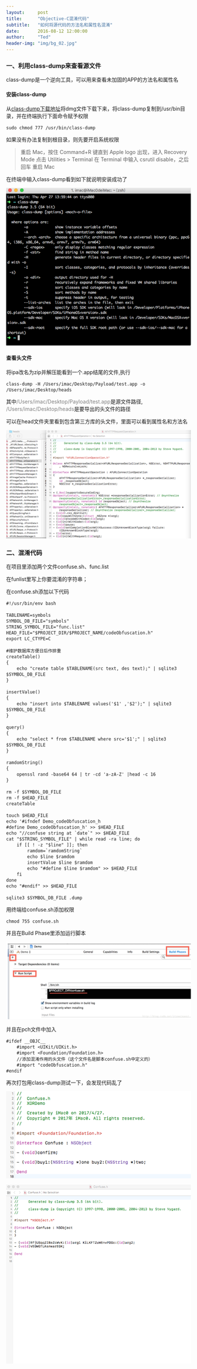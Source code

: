 ```yaml
---
layout:     post
title:      "Objective-C混淆代码"
subtitle:   "如何将源代码的方法名和属性名混淆"
date:       2016-08-12 12:00:00
author:     "Ted"
header-img: "img/bg_02.jpg"
---
```


### 一、利用class-dump来查看源文件

class-dump是一个逆向工具，可以用来查看未加固的APP的方法名和属性名

#### 安装class-dump

从[class-dump下载地址](http://stevenygard.com/projects/class-dump)将dmg文件下载下来，将class-dump复制到/usr/bin目录，并在终端执行下面命令赋予权限

```
sudo chmod 777 /usr/bin/class-dump
```

如果没有办法复制到根目录，则先要开启系统权限

>重启 Mac，按住 Command+R 键直到 Apple logo 出现，进入 Recovery Mode
>点击 Utilities > Terminal
>在 Terminal 中输入 csrutil disable，之后回车
>重启 Mac

在终端中输入class-dump看到如下就说明安装成功了

![img](/img/ConfuseCode/confuse_00.png)

#### 查看头文件

将ipa改名为zip并解压能看到一个.app结尾的文件,执行

```
class-dump -H /Users/imac/Desktop/Payload/test.app -o /Users/imac/Desktop/heads
```

其中<font color="gray">/Users/imac/Desktop/Payload/test.app</font>是源文件路径,<font color="gray"> /Users/imac/Desktop/heads</font>是要导出的头文件的路径

可以在head文件夹里看到包含第三方库的头文件，里面可以看到属性名和方法名

![img](/img/ConfuseCode/confuse_01.png)

### 二、混淆代码

在项目里添加两个文件confuse.sh、func.list

在funlist里写上你要混淆的字符串；

在confuse.sh添加以下代码

```
#!/usr/bin/env bash

TABLENAME=symbols
SYMBOL_DB_FILE="symbols"
STRING_SYMBOL_FILE="func.list"
HEAD_FILE="$PROJECT_DIR/$PROJECT_NAME/codeObfuscation.h"
export LC_CTYPE=C

#维护数据库方便日后作排重
createTable()
{
    echo "create table $TABLENAME(src text, des text);" | sqlite3 $SYMBOL_DB_FILE
}

insertValue()
{
    echo "insert into $TABLENAME values('$1' ,'$2');" | sqlite3 $SYMBOL_DB_FILE
}

query()
{
    echo "select * from $TABLENAME where src='$1';" | sqlite3 $SYMBOL_DB_FILE
}

ramdomString()
{
    openssl rand -base64 64 | tr -cd 'a-zA-Z' |head -c 16
}

rm -f $SYMBOL_DB_FILE
rm -f $HEAD_FILE
createTable

touch $HEAD_FILE
echo '#ifndef Demo_codeObfuscation_h
#define Demo_codeObfuscation_h' >> $HEAD_FILE
echo "//confuse string at `date`" >> $HEAD_FILE
cat "$STRING_SYMBOL_FILE" | while read -ra line; do
    if [[ ! -z "$line" ]]; then
        ramdom=`ramdomString`
        echo $line $ramdom
        insertValue $line $ramdom
        echo "#define $line $ramdom" >> $HEAD_FILE
    fi
done
echo "#endif" >> $HEAD_FILE

sqlite3 $SYMBOL_DB_FILE .dump
```

用终端给confuse.sh添加权限

```
chmod 755 confuse.sh
```

并且在Build Phase里添加运行脚本

![img](/img/ConfuseCode/confuse_03.png)

并且在pch文件中加入

```
#ifdef __OBJC__  
    #import <UIKit/UIKit.h>  
    #import <Foundation/Foundation.h>  
    //添加混淆作用的头文件（这个文件名是脚本confuse.sh中定义的）  
    #import "codeObfuscation.h"  
#endif  
```

再次打包用class-dump测试一下，会发现代码乱了

![img](/img/ConfuseCode/confuse_04.png)

![img](/img/ConfuseCode/confuse_02.png)
